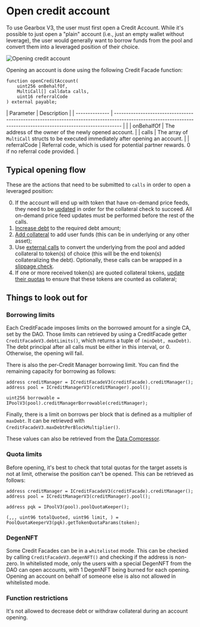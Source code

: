 # Open credit account

To use Gearbox V3, the user must first open a Credit Account. While it's possible to just open a "plain" account (i.e., just an empty wallet without leverage), the user would generally want to borrow funds from the pool and convert them into a leveraged position of their choice.

![Opening credit account](/images/credit/openCreditAccount.jpg)

Opening an account is done using the following Credit Facade function:

```solidity
function openCreditAccount(
    uint256 onBehalfOf,
    MultiCall[] calldata calls,
    uint16 referralCode
) external payable;
```

| Parameter | Description |
| -------------- | --------------------------------------------------------------------------------------------------------------------------------------------------------------- | |
| onBehalfOf | The address of the owner of the newly opened account. |
| calls | The array of `MultiCall` structs to be executed immediately after opening an account. |
| referralCode | Referral code, which is used for potential partner rewards. 0 if no referral code provided. |

## Typical opening flow

These are the actions that need to be submitted to `calls` in order to open a leveraged position:

0. If the account will end up with token that have on-demand price feeds, they need to be [updated](/credit/multicall/on-demand-pf) in order for the collateral check to succeed. All on-demand price feed updates must be performed before the rest of the calls.
1. [Increase debt](/credit/multicall/debt-management) to the required debt amount;
2. [Add collateral](/credit/multicall/add-collateral) to add user funds (this can be in underlying or any other asset);
3. Use [external calls](/credit/multicall/external-calls) to convert the underlying from the pool and added collateral to token(s) of choice (this will be the end token(s) collateralizing the debt). Optionally, these calls can be wrapped in a [slippage check](/credit/multicall/slippage-check).
4. If one or more received token(s) are quoted collateral tokens, [update their quotas](/credit/multicall/update-quota) to ensure that these tokens are counted as collateral;

## Things to look out for

### Borrowing limits

Each CreditFacade imposes limits on the borrowed amount for a single CA, set by the DAO. Those limits can retrieved by using a CreditFacade getter `CreditFacadeV3.debtLimits()`, which returns a tuple of `(minDebt, maxDebt)`. The debt principal after all calls must be either in this interval, or 0. Otherwise, the opening will fail.

There is also the per-Credit Manager borrowing limit. You can find the remaining capacity for borrowing as follows:

```solidity
address creditManager = ICreditFacadeV3(creditFacade).creditManager();
address pool = ICreditManagerV3(creditManager).pool();

uint256 borrowable = IPoolV3(pool).creditManagerBorrowable(creditManager);
```

Finally, there is a limit on borrows per block that is defined as a multiplier of `maxDebt`. It can be retrieved with `CreditFacadeV3.maxDebtPerBlockMultiplier()`.

These values can also be retrieved from the [Data Compressor](/helpers/data-compressor).

### Quota limits

Before opening, it's best to check that total quotas for the target assets is not at limit, otherwise the position can't be opened. This can be retrieved as follows:

```solidity
address creditManager = ICreditFacadeV3(creditFacade).creditManager();
address pool = ICreditManagerV3(creditManager).pool();

address pqk = IPoolV3(pool).poolQuotaKeeper();

(,,, uint96 totalQuoted, uint96 limit, ) = PoolQuotaKeeperV3(pqk).getTokenQuotaParams(token);
```

### DegenNFT

Some Credit Facades can be in a `whitelisted` mode. This can be checked by calling `CreditFacadeV3.degenNFT()` and checking if the address is non-zero.
In whitelisted mode, only the users with a special DegenNFT from the DAO can open accounts, with 1 DegenNFT being burned for each opening. Opening an account on behalf of someone else is also not allowed in whitelisted mode.

### Function restrictions

It's not allowed to decrease debt or withdraw collateral during an account opening.
